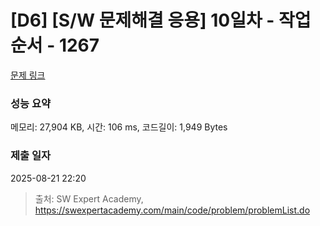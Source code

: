 # [D6] [S/W 문제해결 응용] 10일차 - 작업순서 - 1267 

[문제 링크](https://swexpertacademy.com/main/code/problem/problemDetail.do?contestProbId=AV18TrIqIwUCFAZN) 

### 성능 요약

메모리: 27,904 KB, 시간: 106 ms, 코드길이: 1,949 Bytes

### 제출 일자

2025-08-21 22:20



> 출처: SW Expert Academy, https://swexpertacademy.com/main/code/problem/problemList.do